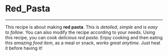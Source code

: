 # Red_Pasta
***
This recipe is about making **red pasta**. This is _detailed_, _simple_ and is _easy to follow_. You can also modify the recipe according to your needs. Using this recipe, you can cook _delicious red pasta_. Enjoy cooking and then eating this _amazing food item_, as a meal or snack, _works great anytime_. Just heat it before having it!